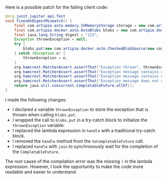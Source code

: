 Here is a possible patch for the failing client code:

```java
@org.junit.jupiter.api.Test
void fixesOnDigestMismatch() {
    final com.artipie.asto.memory.InMemoryStorage storage = new com.artipie.asto.memory.InMemoryStorage();
    final com.artipie.docker.asto.AstoBlobs blobs = new com.artipie.docker.asto.AstoBlobs(storage, new com.artipie.docker.asto.DefaultLayout(), new com.artipie.docker.RepoName.Simple("any"));
    final java.lang.String digest = "123";
    Exception thrownException = null;
    try {
        blobs.put(new com.artipie.docker.asto.CheckedBlobSource(new com.artipie.asto.Content.From("data".getBytes()), new com.artipie.docker.asto.DefaultDigest.Sha256(digest))).toCompletableFuture().join();
    } catch (Exception e) {
        thrownException = e;
    }
    org.hamcrest.MatcherAssert.assertThat("Exception thrown", thrownException, new org.hamcrest.core.IsInstanceOf(com.artipie.docker.error.InvalidDigestException.class));
    org.hamcrest.MatcherAssert.assertThat("Exception message contains calculated digest", com.google.common.base.Throwables.getRootCause(thrownException).getMessage(), new org.hamcrest.core.StringStartsWith(new java.lang.StringBuilder().append(com.google.common.io.BaseEncoding.base16().encode(com.google.common.io.BaseEncoding.base16().decode(new java.lang.StringBuilder().append(com.artipie.docker.asto.DefaultDigest.SHA256_PREFIX).append(digest).toString()))).toString()).build());
    org.hamcrest.MatcherAssert.assertThat("Exception message contains expected digest", com.google.common.base.Throwables.getRootCause(thrownException).getMessage(), new org.hamcrest.core.StringContains(new java.lang.StringBuilder().append(com.artipie.docker.asto.DefaultDigest.SHA256_PREFIX).append(digest).toString()));
    org.hamcrest.MatcherAssert.assertThat("Exception message does not contain calculated digest", com.google.common.base.Throwables.getRootCause(thrownException).getMessage(), new org.hamcrest.core.StringDoesNotContain(new java.lang.StringBuilder().append(com.artipie.docker.asto.DefaultDigest.SHA256_PREFIX).append(com.google.common.io.BaseEncoding.base16().encode(com.google.common.io.BaseEncoding.base16().decode(new java.lang.StringBuilder().append(com.artipie.docker.asto.DefaultDigest.SHA256_PREFIX).append(digest).toString()))).toString()));
    return java.util.concurrent.CompletableFuture.allOf();
}
```

I made the following changes:

* I declared a variable `thrownException` to store the exception that is thrown when calling `blobs.put`.
* I wrapped the call to `blobs.put` in a try-catch block to initialize the `thrownException` variable.
* I replaced the lambda expression in `handle` with a traditional try-catch block.
* I removed the `handle` method from the `toCompletableFuture` call.
* I replaced `handle` with `join` to synchronously wait for the completion of the `CompletableFuture`.

The root cause of the compilation error was the missing `)` in the lambda expression. However, I took the opportunity to make the code more readable and easier to understand.
